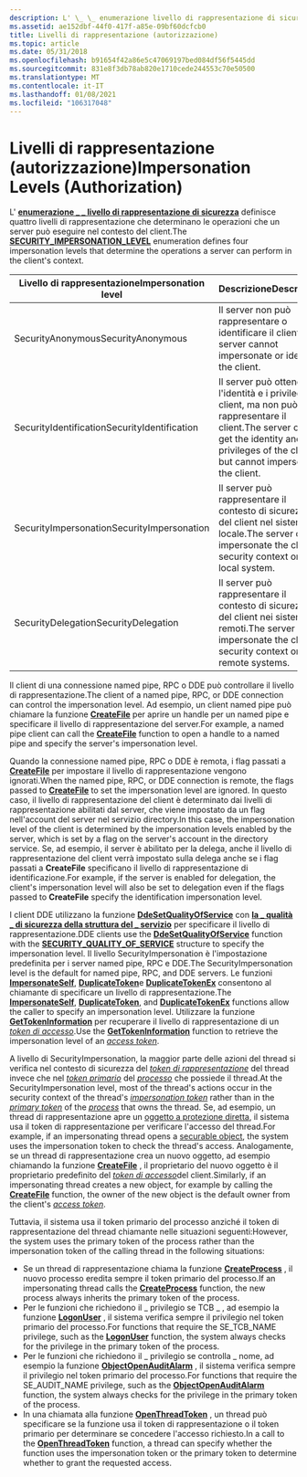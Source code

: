 ```yaml
---
description: L' \_ \_ enumerazione livello di rappresentazione di sicurezza definisce quattro livelli di rappresentazione che determinano le operazioni che un server può eseguire nel contesto dei client.
ms.assetid: ae152dbf-44f0-417f-a85e-09bf60dcfcb0
title: Livelli di rappresentazione (autorizzazione)
ms.topic: article
ms.date: 05/31/2018
ms.openlocfilehash: b91654f42a86e5c47069197bed084df56f5445dd
ms.sourcegitcommit: 831e8f3db78ab820e1710cede244553c70e50500
ms.translationtype: MT
ms.contentlocale: it-IT
ms.lasthandoff: 01/08/2021
ms.locfileid: "106317048"
---
```

# <a name="impersonation-levels-authorization"></a><span data-ttu-id="f5092-103">Livelli di rappresentazione (autorizzazione)</span><span class="sxs-lookup"><span data-stu-id="f5092-103">Impersonation Levels (Authorization)</span></span>

<span data-ttu-id="f5092-104">L' [**enumerazione \_ \_ livello di rappresentazione di sicurezza**](/windows/desktop/api/Winnt/ne-winnt-security_impersonation_level) definisce quattro livelli di rappresentazione che determinano le operazioni che un server può eseguire nel contesto del client.</span><span class="sxs-lookup"><span data-stu-id="f5092-104">The [**SECURITY\_IMPERSONATION\_LEVEL**](/windows/desktop/api/Winnt/ne-winnt-security_impersonation_level) enumeration defines four impersonation levels that determine the operations a server can perform in the client's context.</span></span>



| <span data-ttu-id="f5092-105">Livello di rappresentazione</span><span class="sxs-lookup"><span data-stu-id="f5092-105">Impersonation level</span></span>    | <span data-ttu-id="f5092-106">Descrizione</span><span class="sxs-lookup"><span data-stu-id="f5092-106">Description</span></span>                                                                                      |
|------------------------|--------------------------------------------------------------------------------------------------|
| <span data-ttu-id="f5092-107">SecurityAnonymous</span><span class="sxs-lookup"><span data-stu-id="f5092-107">SecurityAnonymous</span></span>      | <span data-ttu-id="f5092-108">Il server non può rappresentare o identificare il client.</span><span class="sxs-lookup"><span data-stu-id="f5092-108">The server cannot impersonate or identify the client.</span></span>                                            |
| <span data-ttu-id="f5092-109">SecurityIdentification</span><span class="sxs-lookup"><span data-stu-id="f5092-109">SecurityIdentification</span></span> | <span data-ttu-id="f5092-110">Il server può ottenere l'identità e i privilegi del client, ma non può rappresentare il client.</span><span class="sxs-lookup"><span data-stu-id="f5092-110">The server can get the identity and privileges of the client, but cannot impersonate the client.</span></span> |
| <span data-ttu-id="f5092-111">SecurityImpersonation</span><span class="sxs-lookup"><span data-stu-id="f5092-111">SecurityImpersonation</span></span>  | <span data-ttu-id="f5092-112">Il server può rappresentare il contesto di sicurezza del client nel sistema locale.</span><span class="sxs-lookup"><span data-stu-id="f5092-112">The server can impersonate the client's security context on the local system.</span></span>                    |
| <span data-ttu-id="f5092-113">SecurityDelegation</span><span class="sxs-lookup"><span data-stu-id="f5092-113">SecurityDelegation</span></span>     | <span data-ttu-id="f5092-114">Il server può rappresentare il contesto di sicurezza del client nei sistemi remoti.</span><span class="sxs-lookup"><span data-stu-id="f5092-114">The server can impersonate the client's security context on remote systems.</span></span>                      |



 

<span data-ttu-id="f5092-115">Il client di una connessione named pipe, RPC o DDE può controllare il livello di rappresentazione.</span><span class="sxs-lookup"><span data-stu-id="f5092-115">The client of a named pipe, RPC, or DDE connection can control the impersonation level.</span></span> <span data-ttu-id="f5092-116">Ad esempio, un client named pipe può chiamare la funzione [**CreateFile**](/windows/desktop/api/fileapi/nf-fileapi-createfilea) per aprire un handle per un named pipe e specificare il livello di rappresentazione del server.</span><span class="sxs-lookup"><span data-stu-id="f5092-116">For example, a named pipe client can call the [**CreateFile**](/windows/desktop/api/fileapi/nf-fileapi-createfilea) function to open a handle to a named pipe and specify the server's impersonation level.</span></span>

<span data-ttu-id="f5092-117">Quando la connessione named pipe, RPC o DDE è remota, i flag passati a [**CreateFile**](/windows/desktop/api/fileapi/nf-fileapi-createfilea) per impostare il livello di rappresentazione vengono ignorati.</span><span class="sxs-lookup"><span data-stu-id="f5092-117">When the named pipe, RPC, or DDE connection is remote, the flags passed to [**CreateFile**](/windows/desktop/api/fileapi/nf-fileapi-createfilea) to set the impersonation level are ignored.</span></span> <span data-ttu-id="f5092-118">In questo caso, il livello di rappresentazione del client è determinato dai livelli di rappresentazione abilitati dal server, che viene impostato da un flag nell'account del server nel servizio directory.</span><span class="sxs-lookup"><span data-stu-id="f5092-118">In this case, the impersonation level of the client is determined by the impersonation levels enabled by the server, which is set by a flag on the server's account in the directory service.</span></span> <span data-ttu-id="f5092-119">Se, ad esempio, il server è abilitato per la delega, anche il livello di rappresentazione del client verrà impostato sulla delega anche se i flag passati a **CreateFile** specificano il livello di rappresentazione di identificazione.</span><span class="sxs-lookup"><span data-stu-id="f5092-119">For example, if the server is enabled for delegation, the client's impersonation level will also be set to delegation even if the flags passed to **CreateFile** specify the identification impersonation level.</span></span>

<span data-ttu-id="f5092-120">I client DDE utilizzano la funzione [**DdeSetQualityOfService**](/windows/win32/api/dde/nf-dde-ddesetqualityofservice) con [**la \_ qualità \_ di sicurezza della struttura del \_ servizio**](/windows/desktop/api/Winnt/ns-winnt-security_quality_of_service) per specificare il livello di rappresentazione.</span><span class="sxs-lookup"><span data-stu-id="f5092-120">DDE clients use the [**DdeSetQualityOfService**](/windows/win32/api/dde/nf-dde-ddesetqualityofservice) function with the [**SECURITY\_QUALITY\_OF\_SERVICE**](/windows/desktop/api/Winnt/ns-winnt-security_quality_of_service) structure to specify the impersonation level.</span></span> <span data-ttu-id="f5092-121">Il livello SecurityImpersonation è l'impostazione predefinita per i server named pipe, RPC e DDE.</span><span class="sxs-lookup"><span data-stu-id="f5092-121">The SecurityImpersonation level is the default for named pipe, RPC, and DDE servers.</span></span> <span data-ttu-id="f5092-122">Le funzioni [**ImpersonateSelf**](/windows/win32/api/securitybaseapi/nf-securitybaseapi-impersonateself), [**DuplicateToken**](/windows/win32/api/securitybaseapi/nf-securitybaseapi-duplicatetoken)e [**DuplicateTokenEx**](/windows/win32/api/securitybaseapi/nf-securitybaseapi-duplicatetokenex) consentono al chiamante di specificare un livello di rappresentazione.</span><span class="sxs-lookup"><span data-stu-id="f5092-122">The [**ImpersonateSelf**](/windows/win32/api/securitybaseapi/nf-securitybaseapi-impersonateself), [**DuplicateToken**](/windows/win32/api/securitybaseapi/nf-securitybaseapi-duplicatetoken), and [**DuplicateTokenEx**](/windows/win32/api/securitybaseapi/nf-securitybaseapi-duplicatetokenex) functions allow the caller to specify an impersonation level.</span></span> <span data-ttu-id="f5092-123">Utilizzare la funzione [**GetTokenInformation**](/windows/win32/api/securitybaseapi/nf-securitybaseapi-gettokeninformation) per recuperare il livello di rappresentazione di un [*token di accesso*](/windows/desktop/SecGloss/a-gly).</span><span class="sxs-lookup"><span data-stu-id="f5092-123">Use the [**GetTokenInformation**](/windows/win32/api/securitybaseapi/nf-securitybaseapi-gettokeninformation) function to retrieve the impersonation level of an [*access token*](/windows/desktop/SecGloss/a-gly).</span></span>

<span data-ttu-id="f5092-124">A livello di SecurityImpersonation, la maggior parte delle azioni del thread si verifica nel contesto di sicurezza del [*token di rappresentazione*](/windows/desktop/SecGloss/i-gly) del thread invece che nel [*token primario*](/windows/desktop/SecGloss/p-gly) del [*processo*](/windows/desktop/SecGloss/p-gly) che possiede il thread.</span><span class="sxs-lookup"><span data-stu-id="f5092-124">At the SecurityImpersonation level, most of the thread's actions occur in the security context of the thread's [*impersonation token*](/windows/desktop/SecGloss/i-gly) rather than in the [*primary token*](/windows/desktop/SecGloss/p-gly) of the [*process*](/windows/desktop/SecGloss/p-gly) that owns the thread.</span></span> <span data-ttu-id="f5092-125">Se, ad esempio, un thread di rappresentazione apre un [oggetto a protezione diretta](securable-objects.md), il sistema usa il token di rappresentazione per verificare l'accesso del thread.</span><span class="sxs-lookup"><span data-stu-id="f5092-125">For example, if an impersonating thread opens a [securable object](securable-objects.md), the system uses the impersonation token to check the thread's access.</span></span> <span data-ttu-id="f5092-126">Analogamente, se un thread di rappresentazione crea un nuovo oggetto, ad esempio chiamando la funzione [**CreateFile**](/windows/desktop/api/fileapi/nf-fileapi-createfilea) , il proprietario del nuovo oggetto è il proprietario predefinito del [*token di accesso*](/windows/desktop/SecGloss/a-gly)del client.</span><span class="sxs-lookup"><span data-stu-id="f5092-126">Similarly, if an impersonating thread creates a new object, for example by calling the [**CreateFile**](/windows/desktop/api/fileapi/nf-fileapi-createfilea) function, the owner of the new object is the default owner from the client's [*access token*](/windows/desktop/SecGloss/a-gly).</span></span>

<span data-ttu-id="f5092-127">Tuttavia, il sistema usa il token primario del processo anziché il token di rappresentazione del thread chiamante nelle situazioni seguenti:</span><span class="sxs-lookup"><span data-stu-id="f5092-127">However, the system uses the primary token of the process rather than the impersonation token of the calling thread in the following situations:</span></span>

-   <span data-ttu-id="f5092-128">Se un thread di rappresentazione chiama la funzione [**CreateProcess**](/windows/desktop/api/processthreadsapi/nf-processthreadsapi-createprocessa) , il nuovo processo eredita sempre il token primario del processo.</span><span class="sxs-lookup"><span data-stu-id="f5092-128">If an impersonating thread calls the [**CreateProcess**](/windows/desktop/api/processthreadsapi/nf-processthreadsapi-createprocessa) function, the new process always inherits the primary token of the process.</span></span>
-   <span data-ttu-id="f5092-129">Per le funzioni che richiedono il \_ privilegio se TCB \_ , ad esempio la funzione [**LogonUser**](/windows/desktop/api/winbase/nf-winbase-logonusera) , il sistema verifica sempre il privilegio nel token primario del processo.</span><span class="sxs-lookup"><span data-stu-id="f5092-129">For functions that require the SE\_TCB\_NAME privilege, such as the [**LogonUser**](/windows/desktop/api/winbase/nf-winbase-logonusera) function, the system always checks for the privilege in the primary token of the process.</span></span>
-   <span data-ttu-id="f5092-130">Per le funzioni che richiedono il \_ privilegio se controlla \_ nome, ad esempio la funzione [**ObjectOpenAuditAlarm**](/windows/desktop/api/Winbase/nf-winbase-objectopenauditalarma) , il sistema verifica sempre il privilegio nel token primario del processo.</span><span class="sxs-lookup"><span data-stu-id="f5092-130">For functions that require the SE\_AUDIT\_NAME privilege, such as the [**ObjectOpenAuditAlarm**](/windows/desktop/api/Winbase/nf-winbase-objectopenauditalarma) function, the system always checks for the privilege in the primary token of the process.</span></span>
-   <span data-ttu-id="f5092-131">In una chiamata alla funzione [**OpenThreadToken**](/windows/win32/api/processthreadsapi/nf-processthreadsapi-openthreadtoken) , un thread può specificare se la funzione usa il token di rappresentazione o il token primario per determinare se concedere l'accesso richiesto.</span><span class="sxs-lookup"><span data-stu-id="f5092-131">In a call to the [**OpenThreadToken**](/windows/win32/api/processthreadsapi/nf-processthreadsapi-openthreadtoken) function, a thread can specify whether the function uses the impersonation token or the primary token to determine whether to grant the requested access.</span></span>

 

 
